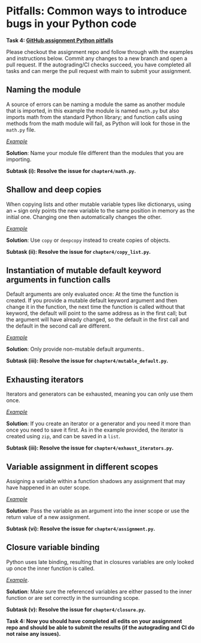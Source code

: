 # Pitfalls: Common ways to introduce bugs in your Python code

**Task 4: [GitHub assignment Python pitfalls](https://classroom.github.com/a/XBSxiwZi)**

Please checkout the assignment repo and follow through with the examples and instructions below. Commit any changes to a new branch and open a pull request. If the autograding/CI checks succeed, you have completed all tasks and can merge the pull request with main to submit your assignment.

## Naming the module

A source of errors can be naming a module the same as another module that is imported, in this example the module is named `math.py` but also imports math from the standard Python library; and function calls using methods from the math module will fail, as Python will look for those in the `math.py` file. 

[*Example*](https://github.com/ssciwr-courses/pbp-pitfalls/blob/main/chapter4/math.py)

**Solution**: Name your module file different than the modules that you are importing.

**Subtask (i): Resolve the issue for `chapter4/math.py`.**

## Shallow and deep copies

When copying lists and other mutable variable types like dictionarys, using an `=` sign only points the new variable to the same position in memory as the initial one. Changing one then automatically changes the other.

[*Example*](https://github.com/ssciwr-courses/pbp-pitfalls/blob/main/chapter4/copy_list.py)

**Solution**: Use `copy` or `deepcopy` instead to create copies of objects.

**Subtask (ii): Resolve the issue for `chapter4/copy_list.py`.**

## Instantiation of mutable default keyword arguments in function calls

Default arguments are only evaluated once: At the time the function is created. If you provide a mutable default keyword argument and then change it in the function, the next time the function is called without that keyword, the default will point to the same address as in the first call; but the argument will have already changed, so the default in the first call and the default in the second call are different. 

[*Example*](https://github.com/ssciwr-courses/pbp-pitfalls/blob/main/chapter4/mutable_default.py)

**Solution**: Only provide non-mutable default arguments..

**Subtask (iii): Resolve the issue for `chapter4/mutable_default.py`.**

## Exhausting iterators

Iterators and generators can be exhausted, meaning you can only use them once. 

[*Example*](https://github.com/ssciwr-courses/pbp-pitfalls/blob/main/chapter4/exhaust_iterators.py)

**Solution**: If you create an iterator or a generator and you need it more than once you need to save it first. As in the example provided, the iterator is created using `zip`, and can be saved in a `list`.

**Subtask (iii): Resolve the issue for `chapter4/exhaust_iterators.py`.**

## Variable assignment in different scopes

Assigning a variable within a function shadows any assignment that may have happened in an outer scope. 

[*Example*](https://github.com/ssciwr-courses/pbp-pitfalls/blob/main/chapter4/assignment.py)

**Solution**: Pass the variable as an argument into the inner scope or use the return value of a new assignment.

**Subtask (vi): Resolve the issue for `chapter4/assignment.py`.**

## Closure variable binding

Python uses late binding, resulting that in closures variables are only looked up once the inner function is called. 

[*Example*](https://github.com/ssciwr-courses/pbp-pitfalls/blob/main/chapter4/closure.py).


**Solution**: Make sure the referenced variables are either passed to the inner function or are set correctly in the surrounding scope.

**Subtask (v): Resolve the issue for `chapter4/closure.py`.**

**Task 4: Now you should have completed all edits on your assignment repo and should be able to submit the results (if the autograding and CI do not raise any issues).**